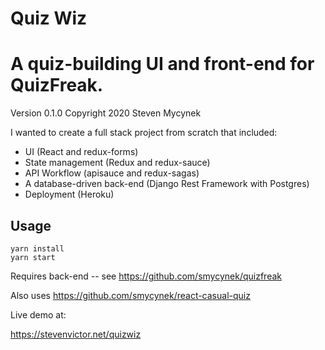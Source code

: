 # Quiz Wiz

# A quiz-building UI and front-end for QuizFreak.

Version 0.1.0
Copyright 2020 Steven Mycynek

I wanted to create a full stack project from scratch that included:

* UI (React and redux-forms)
* State management (Redux and redux-sauce)
* API Workflow (apisauce and redux-sagas)
* A database-driven back-end (Django Rest Framework with Postgres)
* Deployment (Heroku)

## Usage
```
yarn install
yarn start
```
Requires back-end -- see https://github.com/smycynek/quizfreak

Also uses https://github.com/smycynek/react-casual-quiz

Live demo at:

https://stevenvictor.net/quizwiz


